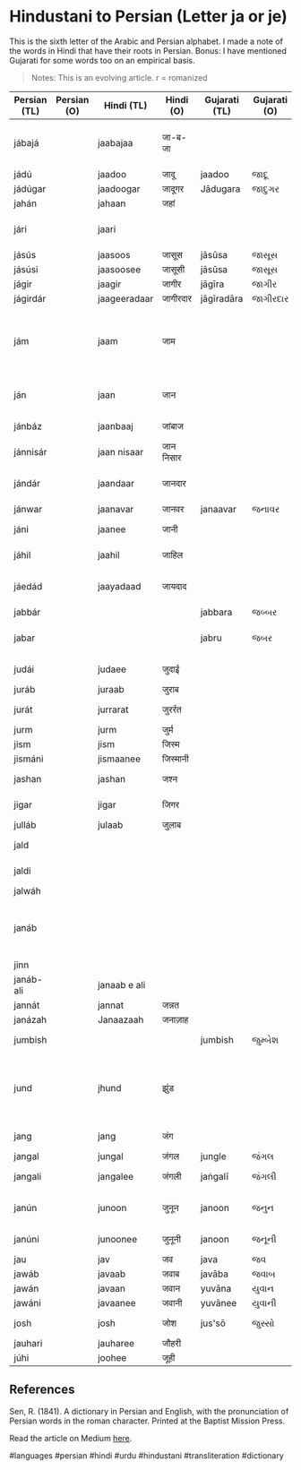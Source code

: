# Hindustani to Persian (Letter ja or je)

This is the sixth letter of the Arabic and Persian alphabet.
I made a note of the words in Hindi that have their roots in Persian. Bonus: I have mentioned Gujarati for some words too on an empirical basis.

> Notes:
> This is an evolving article.
> r = romanized


| Persian (TL) | Persian (O) | Hindi (TL)   | Hindi (O) | Gujarati (TL) | Gujarati (O) | English                             | Media link                              | Notes                                      |
|--------------|-------------|--------------|-----------|---------------|--------------|-------------------------------------|-----------------------------------------|--------------------------------------------|
| jábajá       |             | jaabajaa     | जा-ब-जा   |               |              | here and there, from place to place | [1](https://youtu.be/FSc-xXXulWA?t=63)  |                                            |
| jádú         |             | jaadoo       | जादू       | jaadoo        | જાદૂ          | magic                               | [1](https://youtu.be/uZm98_XNgp8?t=21)  |                                            |
| jádúgar      |             | jaadoogar    | जादूगर     | Jādugara      | જાદુગર        | magician                            | [1](https://youtu.be/N39K4i2EkP8?t=49)  |                                            |
| jahán        |             | jahaan       | जहां       |               |              | world                               | [1](https://youtu.be/5ahXODbIPxc?t=8)                                        |                                            |
| jári         |             | jaari        |           |               |              | current, running, happening         |                                         |                                            |
| jásús        |             | jaasoos      | जासूस      | jāsūsa        | જાસૂસ         | a spy                               |                                         |                                            |
| jásúsi       |             | jaasoosee    | जासूसी     | jāsūsa        | જાસૂસ         | a spying                            |                                         |                                            |
| jágir        |             | jaagir       | जागीर     | jāgīra        | જાગીર        | land                                |                                         |                                            |
| jágirdár     |             | jaageeradaar | जागीरदार  | jāgīradāra    | જાગીરદાર     | land owner                          |                                         |                                            |
| jám          |             | jaam         | जाम       |               |              | a cup (in Persian)                  |                                         | It can also mean a shot of alcohol in Hind |
| ján          |             | jaan         | जान       |               |              | the soul, spirit, love, heart, self |                                         |                                            |
| jánbáz       |             | jaanbaaj     | जांबाज     |               |              | daring, risking life                |                                         |                                            |
| jánnisár     |             | jaan nisaar  | जान निसार |               |              | a devoted servent                   | [1](https://youtu.be/vdbP_3o73qI?t=73)  |                                            |
| jándár       |             | jaandaar     | जानदार    |               |              | a living creature                   |                                         | a lively person in Hindi                   |
| jánwar       |             | jaanavar     | जानवर     | janaavar      | જનાવર        | animal                              | [1](https://youtu.be/gh5tYLSsFoc?t=2)                                        |                                            |
| jáni         |             | jaanee       | जानी      |               |              | a friend, a lover, soul             | [1](https://youtu.be/O3Z_LKxPJXQ?t=87)  |                                            |
| jáhil        |             | jaahil       | जाहिल     |               |              | ignorant, barbarous                 |                                         |                                            |
| jáedád       |             | jaayadaad    | जायदाद    |               |              | assets, fund, land, property        |                                         |                                            |
| jabbár       |             |              |           | jabbara       | જબ્બર         | mighty                              |                                         |                                            |
| jabar        |             |              |           | jabru         | જબર          | power, violence, force              |                                         |                                            |
| judái        |             | judaee       | जुदाई      |               |              | separation, separate                | [1](https://youtu.be/WqUXVw0WlXc?t=114) |                                            |
| juráb        |             | juraab       | जुराब      |               |              | socks                               |                                         |                                            |
| jurát        |             | jurrarat     | जुरर्रत     |               |              | boldness, audacity                  |                                         |                                            |
| jurm         |             | jurm         | जुर्म       |               |              | crime                               |                                         |                                            |
| jism         |             | jism         | जिस्म      |               |              | body                                |                                         |                                            |
| jismáni      |             | jismaanee    | जिस्मानी   |               |              | corpulent                           |                                         |                                            |
| jashan       |             | jashan       | जश्न       |               |              | fest, feast, festival               | [1](https://youtu.be/4h1WFyOQv0Y?t=4)   |                                            |
| jigar        |             | jigar        | जिगर      |               |              | liver, heart, spirit                |                                         |                                            |
| julláb       |             | julaab       | जुलाब      |               |              | a laxative                          |                                         |                                            |
| jald         |             |              |           |               |              | quick, speedy                       |                                         |                                            |
| jaldi        |             |              |           |               |              | quick, speedy                       |                                         |                                            |
| jalwáh       |             |              |           |               |              | splendor                            | [1](https://youtu.be/vlBzYHDRwhg?t=10)  |                                            |
| janáb        |             |              |           |               |              | majesty                             |                                         | Could also mean "Mr." in Hindi             |
| jinn         |             |              |           |               |              | a spirit                            |                                         |                                            |
| janáb-ali    |             | janaab e ali |           |               |              | majesty                             | [1](https://youtu.be/gcVbtUGLDNk?t=70)  |                                            |
| jannát       |             | jannat       | जन्नत      |               |              | heaven                              |                                         |                                            |
| janázah      |             | Janaazaah    | जनाज़ाह    |               |              | a funeral                           |                                         |                                            |
| jumbish      |             |              |           | jumbish       | જુમ્બેશ         | agitation, movement                 |                                         |                                            |
| jund         |             | jhund        | झुंड        |               |              | troop, army                         |                                         | Could also mean a large crowd in Hind      |
| jang         |             | jang         | जंग        |               |              | a war, a battle                     |                                         |                                            |
| jangal       |             | jungal       | जंगल       | jungle        | જંગલ          | a forest                            |                                         |                                            |
| jangali      |             | jangalee     | जंगली      | jaṅgalī       | જંગલી         | wild, savage                        |                                         |                                            |
| janún        |             | junoon       | जुनून       | janoon        | જનુન          | insanity                            |                                         | means passion in Hindi                     |
| janúni       |             | junoonee     | जुनूनी      | janoon        | જનૂની         | insane, mad                         |                                         |                                            |
| jau          |             | jav          | जव        | java          | જવ           | barley                              |                                         |                                            |
| jawáb        |             | javaab       | जवाब      | javāba        | જવાબ         | answer                              |                                         |                                            |
| jawán        |             | javaan       | जवान      | yuvāna        | યુવાન         | young                               |                                         |                                            |
| jawáni       |             | javaanee     | जवानी     | yuvānee       | યુવાની        | youth                               | [1](https://youtu.be/mDlmtKWqkVI?t=35)  |                                            |
| josh         |             | josh         | जोश       | jus'sō        | જુસ્સો         | heat, boiling                       | [1](https://youtu.be/RVA0cP5Ua10?t=10)  |                                            |
| jauhari      |             | jauharee     | जौहरी     |               |              | a jeweler                           |                                         |                                            |
| júhi         |             | joohee       | जूही       |               |              | a flower                            |                                         |                                            |


## References

Sen, R. (1841). A dictionary in Persian and English, with the pronunciation of Persian words in the roman character. Printed at the Baptist Mission Press.

Read the article on Medium [here](https://recurrent-pi.medium.com/hindustani-to-persian-letter-ja-or-je-c8fee3b842b7).

#languages #persian #hindi #urdu #hindustani #transliteration #dictionary
